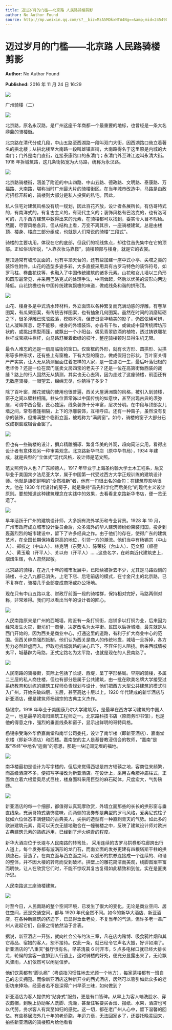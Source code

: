 ```yaml
---
title: 迈过岁月的门槛——北京路 人民路骑楼剪影
author: No Author Found
source: http://mp.weixin.qq.com/s?__biz=MzA5MDkxNTA4Ng==&amp;mid=2454904751&amp;idx=1&amp;sn=58ba42eb955f654096ecfe38a5e6728f&amp;chksm=87a217ceb0d59ed8c31ab00bd845a4b80c3ea5d52b5144e7d79e2a7dd29a714337019f4b9752#rd
---
```


# 迈过岁月的门槛——北京路 人民路骑楼剪影

**Author:** No Author Found

**Published:** 2016 年 11 月 24 日 16:29

![](http://mmbiz.qpic.cn/mmbiz_jpg/PJWG74pLsMY6VjSs8icl92DouG8adAGS0ibIkmicA6dYrXchQel1ic3LTtD572I9r9sbW2tOnBvpibgicAXRcdc4p5aA/0?wx_fmt=jpeg)

广州骑楼（二）

![](http://mmbiz.qpic.cn/mmbiz_png/PJWG74pLsMYhCE9vpo1rPuQazNt1S2IDqpzzmqLNiaMZicgwBEjIQoUp5iaicElPPm2RZOHiceMyeHsCSZ8q40ptvoQ/0?wx_fmt=png)

北京路，原名永汉路，是广州这座千年商都一个最重要的地标，也曾经是一条大名鼎鼎的骑楼街。

北京路在清代分成几段，中山五路至西湖路一段叫双门大街，因西湖路口耸立着著名的拱北楼；从拱北楼至大南路一段叫雄镇直街，大南路得名于这里原是内城的大南门；门外是南门直街，连接泰康路口的永清门；永清门外至珠江边叫永清大街。1918 年拆城筑路，这几条街拓宽为大马路，统称为永汉路。

![](http://mmbiz.qpic.cn/mmbiz_jpg/PJWG74pLsMYhCE9vpo1rPuQazNt1S2IDubw4usWEP1uhIrJCAxjamkV12XicIlXAneTAbU1abiagTWGV8727HoNg/0?wx_fmt=jpeg)

北京路骑楼街，涵盖了附近的中山四路、中山五路、德政路、文明路、泰康路、万福路、大南路，堪称当时广州最大片的骑楼街区。在当年城市改造中，马路是由政府招标开辟的，骑楼则大部分是私人投资的私宅。因此，

私人住宅对建筑风格没有统一规划，因此百花齐放，设计者各展所长，有仿哥特式的，有南洋式的，有复古主义的，有现代主义的；装饰风格有巴洛克的，也有洛可可的，几乎西方建筑中数得出来的元素，在骑楼都可以找到，委实令人目不暇给。然而，尽管风格各异，但从结构上看，万变不离其宗，一座骑楼建筑，总是由楼顶、楼身、楼底三部分组成，也就是人们常说的骑楼“三段式”。

骑楼的主要功用，体现在它的底部，但我们的视线焦点，却往往首先集中在它的顶部。正如俗话所说，“人靠衣妆马靠鞍”，骑楼顶部与楼身，就是它的衣裳。

屋顶通常有坡形瓦面的，也有平顶天台的，还有些加建一座中式小亭、尖塔之类的装饰性附件。山花的造型多姿多彩，大多直接采用具有古罗马特色的装饰符号，如罗马柱、卷曲花纹等，也融入了中国传统建筑的诸多元素。山花和女儿墙以三角形和圆形最常见，并采用巴洛克式的处理手法，中间耸起，然后以优美的波形向两边降低。山花挑檐也有中国传统建筑飘檐的味道，做成线条和谐的拱形顶。

![](http://mmbiz.qpic.cn/mmbiz_jpg/PJWG74pLsMYhCE9vpo1rPuQazNt1S2ID5Po0RFzwH0OXl1l7r0j9BETTAicHGK5zQejg51TE8DdPzSZZQZcajVQ/0?wx_fmt=jpeg)

山花、楼身多是中式清水砖材料，外立面饰以各种繁复而充满动感的浮雕，有卷草图案，有瓜果图案，有传统吉祥图案，也有抽象几何图案。虽然在时间的消磨砥砺之下，很多浮雕已斑驳脱落，模糊不清，但昔日豪华精美的影子，仍然依稀可辨，让人凝眸屏息，足不能移。楼身的外墙装饰，亦各有千秋，或做成中国传统牌坊形状的，或挑出拱型雨篷，或飘出一个小阳台。偶见青翠欲滴的植物，透过铸铁雕花栏杆或宝瓶柱栏杆，向马路舒展着嫰绿的枝叶，整座骑楼顿时显得生机无限。

最令人难忘的还是一扇扇临街的窗口。仅窗框的外形，就有长方形、圆拱形、尖拱形等多种形状，还有些上有窗檐，下有大型的窗台，做成假阳台形状。百叶窗关得严严实实，让人无从猜测里面住着怎样的人家，是一位漂泊一生，最后叶落归根的老华侨？还是一位在双门底卖文房四宝的老夫子？还是一位在高第街做西装的裁缝？路上的行人固然无从猜测，其实也无心去猜，因为走过了这座骑楼，前面还有无数座骑楼，一眼望去，绵绵无尽，你猜得了多少？

除了百叶窗，雕花玻璃的使用也很普遍，西关大屋满洲窗的风格，被引入到骑楼，窗子之间以壁柱相隔，柱头位置常饰以中国传统的如意纹，甚至出现古典的须弥座，可谓中西合璧，匠心独运，线条装饰十分丰富，层次分明。在中段与顶部女儿墙之间，常有檐篷相隔，上下的浮雕装饰，互相呼应。还有一种窗子，虽然没有复杂的装饰，但排满整个临街立面，被戏称为“满周窗”。如今，骑楼的窗子大部分已改成钢窗或铝合金窗了。

![](http://mmbiz.qpic.cn/mmbiz_jpg/PJWG74pLsMYhCE9vpo1rPuQazNt1S2IDwo5Th6VHseAt34LcAPuia0ibVdkafY3cAYHq8aInMg6LnOYha4lclvWg/0?wx_fmt=jpeg)

但也有一些骑楼的设计，摒弃精雕细琢、繁复华美的外观，趋向简洁实用，看得出设计者有意体现另一种审美观念。北京路新华书店（原中华书局），1934 年建成，就是典型的“立体式”现代风格，设计师是范文照。

范文照何许人也？广东顺德人，1917 年毕业于上海圣约翰大学土木工程系，后又毕业于美国宾夕法尼亚大学，属于中国第一代受过西方大学正规训练的建筑设计师。他就是旗帜鲜明的“全然推新”者，他有一句很出名的金句：在建筑界影响很大。他在 1930 年代设计的房子，就是秉持“首先科学化而后美化”的现代主义设计原则。要想知道这种建筑理念在实践中的效果，去看看北京路新华书店，便一览无遗了。

![](http://mmbiz.qpic.cn/mmbiz_jpg/PJWG74pLsMYhCE9vpo1rPuQazNt1S2ID6cL5Kjk71TWFwBicgq7Xzy7vWmAibuSNAaHFsxxPv5oibAM2hrpBUL2qw/0?wx_fmt=jpeg)

早年活跃于广州的建筑设计师，大多拥有海外学历和专业背景。1928 年 10 月，广州市政府成立城市设计委员会后，众多海外的华人建筑师纷纷束装归国，投身到轰轰烈烈的城市建设中，留下了许多经典之作。由于他们的存在，使得广东的建筑艺术，在全国长期保持着崇高的地位，引领一方的潮流。他们当中有杨锡宗（中山人）、郑校之（中山人）、林克明（东莞人）、陈荣枝（台山人）、范文照（顺德人）、黄玉瑜（开平人）、关以舟（开平人）……这些名字，在岭南近代建筑史上，熠熠生辉，令人肃然起敬。

北京路的骑楼，在近几十年的城市发展中，已陆续被拆去不少，尤其是马路西侧的骑楼，十之八九都已消失，上宅下店、后宅前店的模式，在寸金尺土的北京路，已不复存在，骑楼几乎全部变成商场或办公场地。

现在只有中山五路以北、财政厅前面一段的骑楼群，保持相对完好，马路两侧对称，非常难得。我们可以看出当年的设计者的匠心。

![](http://mmbiz.qpic.cn/mmbiz_png/PJWG74pLsMYhCE9vpo1rPuQazNt1S2IDbYNZAfm4PMO62Z6klkGw6J52YA5ic07jUAKcVXnxcAoE59U3ralSGgQ/0?wx_fmt=png)

人民南路原来是广州的西城墙，附近有一条打铜街，店铺多以打铜为业，后来因为经常发生火灾，街坊们一商量，决定改名为太平街。民国以后拆城墙，最先就是从西门开始的，因为西关是商业中心，打通这里的道路，有利于扩大商业中心的范围。但西关绅商强烈抵制，他们认为西关是商人的传统地盘，城墙一旦拆掉，各方势力必然趁虚而入。但政府拆城筑路的决心已下，不容任何人阻挠。后来西城墙被夷平，城基辟为马路，正式定路名为太平路，也就是现在的人民南路了。

![](http://mmbiz.qpic.cn/mmbiz_jpg/PJWG74pLsMYhCE9vpo1rPuQazNt1S2IDVibQyGoBRUJjt03qGlNciaUYsNGwy8bWDCkiaibRz3xXKjXTnCjZs8yCSA/0?wx_fmt=jpeg)

人民南路的骑楼街，实际上包括了长堤、西堤，呈丁字形格局。早期的骑楼，多属二三层的私人商住楼，但也有部分是属于公共建筑，由一批在欧美名牌大学接受过系统教育和训练的建筑工程师负责规划与设计，他们把西方大型公共建筑的模式引入广州，开始突破四层、五层，甚至高达十层以上。1920 年代建成的新华酒店与新亚酒店，便是建筑师杨锡宗的古典主义杰作。

杨锡宗，1918 年毕业于美国康乃尔大学建筑系，是最早在西方学习建筑的中国人之一，也是最早的海归建筑工程师之一。北京路科技书店（原商务印书馆），也是他的得意之作，强烈的垂直线条和窗子，显示出鲜明的哥特风格。

杨锡宗受海外华侨嘉南堂和南华公司委托，设计了南华楼（即新亚酒店）、嘉南堂东楼（即新华酒店）和西楼。嘉南堂的主人是基督教浸信会的牧师，“嘉南”是取“圣经”中地名“迦南”的意思，那是一块辽阔无垠的福地。

![](http://mmbiz.qpic.cn/mmbiz_jpg/PJWG74pLsMYhCE9vpo1rPuQazNt1S2IDXbJ4zPWg4YbegpicDm2Lia7DxcwRL1bI1hj3nyL9hT7AiaP0y9GbHtLOA/0?wx_fmt=jpeg)

南华楼最初是设计为写字楼的，但后来觉得西堤是四方辐辏之地，客商往来频繁，而高级酒店不多，便把写字楼改为新亚酒店。在设计上，采用古希腊神庙柱式，正面耸立着六根爱奥尼式巨柱，楼身面料采用巨型的麻石砌体，尺度宏大，气势磅礴。

![](http://mmbiz.qpic.cn/mmbiz_jpg/PJWG74pLsMYhCE9vpo1rPuQazNt1S2IDa1rv7htlsS4oInGWfnUazft0sqzTfzfsNc6CiaLfUmskgAjvDGzyV7w/0?wx_fmt=jpeg)

新亚酒店的每一个细部，都值得认真观摩欣赏，外墙立面那些的长长的拱形窗与垂直线条，充满哥特式装饰意味，而两侧的发券却是典型的罗马风格，爱奥尼式柱子犹如六位体态丰满健硕的古典美人，尖拱的造型有一种直刺青天的气势。如此多的欧洲建筑元素，竟可以天衣无缝地融合在一幢骑楼之中，反映了建筑设计师对欧洲古典建筑元素的熟练运用，已经到了炉火纯青的程度。

新华大酒店位于长堤与人民南路的转弯处， 采用连续的古罗马拱券形柱廊跨出行人道上，每个发券都有漩涡形的龙门石，而南立面的发券更建有四根塔斯干柱的拱顶垫石，营造了。在南立面与西立面之间，以弧形的拱券连接成一个连续的、和谐的整体，并不因大楼的转弯而受到破坏。拱壁上的雕花简洁而美观，线脚图案丰富而明快，让人在欣赏它们时，不能不惊叹其复古复得如此精致和到位，实在是匪夷所思。

人民南路这三座骑楼建筑，

![](http://mmbiz.qpic.cn/mmbiz_jpg/PJWG74pLsMYhCE9vpo1rPuQazNt1S2IDia5SqJuH9locljNUZYvKzn9dhrl0SEHeBKwr1S27S4G51N2KrfaMGaA/0?wx_fmt=jpeg)

时至今日，人民南路的整个空间环境，已发生了很大的变化，无论是商业空间、居住空间，还是交通空间，都与 1920 年代全然不同。如今的新华大酒店、新亚酒店，在各种新建筑的挤迫下，已显得垂垂老矣，不复当年的气派，但许多老一辈广州人说起它们，自豪之情依然溢于言表。

据说，新亚酒店一开张，就向社会公布约法三章，凡在店内赌博、吸食鸦片烟和其它毒品、宿娼的客人，恕不接待。仅此一条，就已经令它声名大振，好评如潮了。新亚酒店的“八重天”餐厅很有名。早茶清晨 6 时开市，5 点多电梯口就已经大排长龙，轮候的食客一直排到人行道上，这时骑楼的好处，便充分显露出来了，无论飘风骤雨，人们依然可以闲庭信步。

他们饮茶都有“脚头瘾”（粤语指习惯性地去光顾一个地方），每家茶楼都有一班自己的忠实拥趸。而像新亚酒店这种新开业的西式酒店，居然可以吸引如此众多的老街坊来捧场，经营者若不是深得广州早茶三昧，如何做到？

新亚酒店为客人提供的“贴身式”服务，更是有口皆碑。从早上为客人端洗脸水、穿衣戴帽，到晚上协助客人洗脚、洗澡，甚至住客要买香烟、报纸、水果，酒店也可以代劳，务求客人有宾至如归的感觉。这一切，都在老广州人心中，留下温馨的回忆。有些移居海外几十年的老侨胞，年迈力衰，无法回家乡了，还要托晚辈回来，拍些新亚酒店的骑楼照片给他看看
